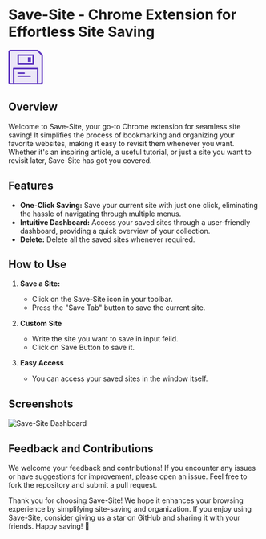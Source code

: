 # Save-Site - Chrome Extension for Effortless Site Saving

![Save-Site Dashboard](save.png)

## Overview

Welcome to Save-Site, your go-to Chrome extension for seamless site saving! It simplifies the process of bookmarking and organizing your favorite websites, making it easy to revisit them whenever you want. Whether it's an inspiring article, a useful tutorial, or just a site you want to revisit later, Save-Site has got you covered.

## Features

- **One-Click Saving:** Save your current site with just one click, eliminating the hassle of navigating through multiple menus.
- **Intuitive Dashboard:** Access your saved sites through a user-friendly dashboard, providing a quick overview of your collection.
- **Delete:** Delete all the saved sites whenever required.
  
## How to Use

1. **Save a Site:**
   - Click on the Save-Site icon in your toolbar.
   - Press the "Save Tab" button to save the current site.

2. **Custom Site**
   - Write the site you want to save in input feild.
   - Click on Save Button to save it.

4. **Easy Access**
   - You can access your saved sites in the window itself.

## Screenshots

![Save-Site Dashboard](https://example.com/saveit-dashboard.png)

## Feedback and Contributions

We welcome your feedback and contributions! If you encounter any issues or have suggestions for improvement, please open an issue. Feel free to fork the repository and submit a pull request.

Thank you for choosing Save-Site! We hope it enhances your browsing experience by simplifying site-saving and organization. If you enjoy using Save-Site, consider giving us a star on GitHub and sharing it with your friends. Happy saving! 🚀
